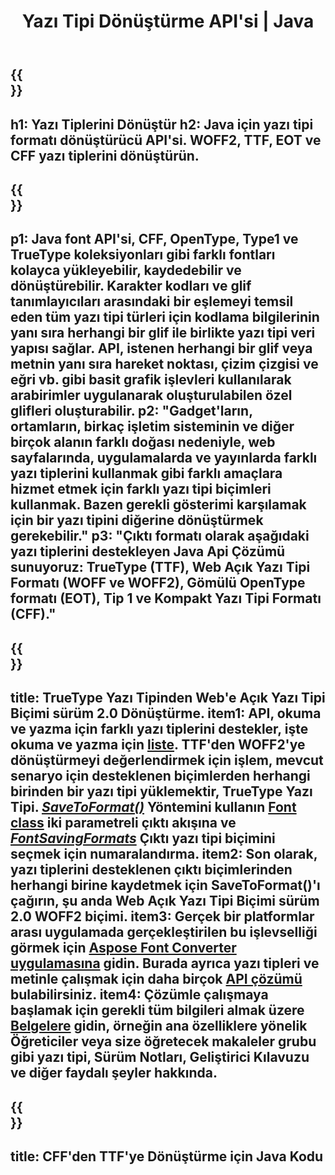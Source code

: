 ﻿---
translation: true
template: /_templates/conversion-java.md
title: Yazı Tipi Dönüştürme API'si | Java
url: /java/conversion/
description: Java Yazı Tipi Dosyaları Dönüştürme işlevi. Birkaç satır Java kodu ile CFF, EOT, WOFF, TTF ve Type 1 gibi farklı yazı tiplerini dönüştürün.
keywords: yazı tiplerini dönüştür java, yazı tipi dönüştürme Java, yazı tipi örtücü java
family: font
platformtag: java
feature: conversion
---

{{<section banner>}}
---
h1: Yazı Tiplerini Dönüştür
h2: Java için yazı tipi formatı dönüştürücü API'si. WOFF2, TTF, EOT ve CFF yazı tiplerini dönüştürün.
---

{{<section overview>}}
---
p1: Java font API'si, CFF, OpenType, Type1 ve TrueType koleksiyonları gibi farklı fontları kolayca yükleyebilir, kaydedebilir ve dönüştürebilir. Karakter kodları ve glif tanımlayıcıları arasındaki bir eşlemeyi temsil eden tüm yazı tipi türleri için kodlama bilgilerinin yanı sıra herhangi bir glif ile birlikte yazı tipi veri yapısı sağlar. API, istenen herhangi bir glif veya metnin yanı sıra hareket noktası, çizim çizgisi ve eğri vb. gibi basit grafik işlevleri kullanılarak arabirimler uygulanarak oluşturulabilen özel glifleri oluşturabilir.
p2: "Gadget'ların, ortamların, birkaç işletim sisteminin ve diğer birçok alanın farklı doğası nedeniyle, web sayfalarında, uygulamalarda ve yayınlarda farklı yazı tiplerini kullanmak gibi farklı amaçlara hizmet etmek için farklı yazı tipi biçimleri kullanmak. Bazen gerekli gösterimi karşılamak için bir yazı tipini diğerine dönüştürmek gerekebilir."
p3: "Çıktı formatı olarak aşağıdaki yazı tiplerini destekleyen Java Api Çözümü sunuyoruz: TrueType (TTF), Web Açık Yazı Tipi Formatı (WOFF ve WOFF2), Gömülü OpenType formatı (EOT), Tip 1 ve Kompakt Yazı Tipi Formatı (CFF)."
---

{{<section feature1>}}
---
title: TrueType Yazı Tipinden Web'e Açık Yazı Tipi Biçimi sürüm 2.0 Dönüştürme.
item1: API, okuma ve yazma için farklı yazı tiplerini destekler, işte okuma ve yazma için [liste](https://docs.aspose.com/font/java/convert/#formats-supported-for-reading-andor-writing). TTF'den WOFF2'ye dönüştürmeyi değerlendirmek için işlem, mevcut senaryo için desteklenen biçimlerden herhangi birinden bir yazı tipi yüklemektir, TrueType Yazı Tipi. [*SaveToFormat()*](https://reference.aspose.com/font/java/com.aspose.font/Font#saveToFormat-java.io.OutputStream-com.aspose.font.FontSavingFormats-) Yöntemini kullanın [Font class](https://reference.aspose.com/font/java/com.aspose.font/Font#save-java.lang.String-) iki parametreli çıktı akışına ve [*FontSavingFormats*](https://reference.aspose.com/font/java/com.aspose.font/FontSavingFormats) Çıktı yazı tipi biçimini seçmek için numaralandırma.
item2: Son olarak, yazı tiplerini desteklenen çıktı biçimlerinden herhangi birine kaydetmek için SaveToFormat()'ı çağırın, şu anda Web Açık Yazı Tipi Biçimi sürüm 2.0 WOFF2 biçimi.
item3: Gerçek bir platformlar arası uygulamada gerçekleştirilen bu işlevselliği görmek için [Aspose Font Converter uygulamasına](https://products.aspose.app/font/conversion) gidin. Burada ayrıca yazı tipleri ve metinle çalışmak için daha birçok [API çözümü](https://products.aspose.app/font/applications) bulabilirsiniz.
item4: Çözümle çalışmaya başlamak için gerekli tüm bilgileri almak üzere [Belgelere](https://docs.aspose.com/font/net/) gidin, örneğin ana özelliklere yönelik Öğreticiler veya size öğretecek makaleler grubu gibi yazı tipi, Sürüm Notları, Geliştirici Kılavuzu ve diğer faydalı şeyler hakkında.
---

{{<section codeexample>}}
---
title: CFF'den TTF'ye Dönüştürme için Java Kodu
---